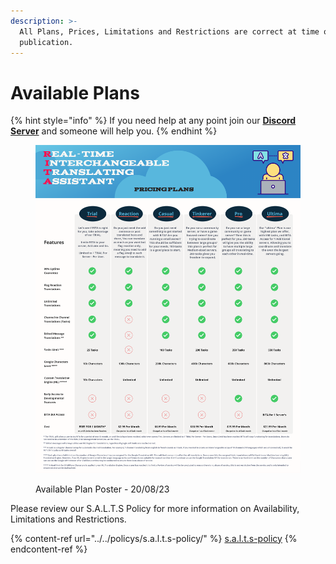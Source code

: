 ```yaml
---
description: >-
  All Plans, Prices, Limitations and Restrictions are correct at time of
  publication.
---
```


# Available Plans

{% hint style="info" %}
If you need help at any point join our [**Discord Server**](https://discord.gg/mgNR64R) and someone will help you.
{% endhint %}

<figure><img src="../../.gitbook/assets/Plans.png" alt=""><figcaption><p>Available Plan Poster - 20/08/23</p></figcaption></figure>

Please review our S.A.L.T.S Policy for more information on Availability, Limitations and Restrictions.

{% content-ref url="../../policys/s.a.l.t.s-policy/" %}
[s.a.l.t.s-policy](../../policys/s.a.l.t.s-policy/)
{% endcontent-ref %}
